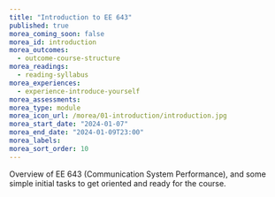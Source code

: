 ```yaml
---
title: "Introduction to EE 643"
published: true
morea_coming_soon: false
morea_id: introduction
morea_outcomes:
  - outcome-course-structure
morea_readings:
  - reading-syllabus
morea_experiences:
  - experience-introduce-yourself
morea_assessments:
morea_type: module
morea_icon_url: /morea/01-introduction/introduction.jpg
morea_start_date: "2024-01-07"
morea_end_date: "2024-01-09T23:00"
morea_labels:
morea_sort_order: 10
---
```


Overview of EE 643 (Communication System Performance), and some simple initial tasks to get oriented and ready for the course.
